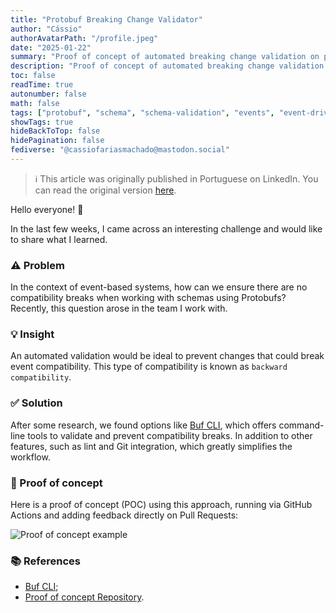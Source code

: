 ```yaml
---
title: "Protobuf Breaking Change Validator"
author: "Cássio"
authorAvatarPath: "/profile.jpeg"
date: "2025-01-22"
summary: "Proof of concept of automated breaking change validation on protobuf schemas."
description: "Proof of concept of automated breaking change validation on protobuf schemas."
toc: false
readTime: true
autonumber: false
math: false
tags: ["protobuf", "schema", "schema-validation", "events", "event-driven-architecture", "event-based-systems"]
showTags: true
hideBackToTop: false
hidePagination: false
fediverse: "@cassiofariasmachado@mastodon.social"
---
```


> ℹ️ This article was originally published in Portuguese on LinkedIn. You can read the original version [here](https://www.linkedin.com/posts/cassiofariasmachado_ol%C3%A1-rede-nas-%C3%BAltimas-semanas-me-deparei-activity-7288224039737696256-S986).

Hello everyone! 👋

In the last few weeks, I came across an interesting challenge and would like to share what I learned.

### ⚠️ Problem

In the context of event-based systems, how can we ensure there are no compatibility breaks when working with schemas using Protobufs? Recently, this question arose in the team I work with.

### 💡 Insight

An automated validation would be ideal to prevent changes that could break event compatibility. This type of compatibility is known as `backward compatibility`.

### ✅ Solution

After some research, we found options like [Buf CLI](https://buf.build/docs/cli), which offers command-line tools to validate and prevent compatibility breaks. In addition to other features, such as lint and Git integration, which greatly simplifies the workflow.

### 📌 Proof of concept

Here is a proof of concept (POC) using this approach, running via GitHub Actions and adding feedback directly on Pull Requests:

![Proof of concept example](/posts/2025/protobuf-breaking-change-validator/proof-of-concept-example.png)

### 📚 References

- [Buf CLI](https://buf.build/docs/cli);
- [Proof of concept Repository](https://github.com/cassiofariasmachado/protobuf-breaking-change-validator).